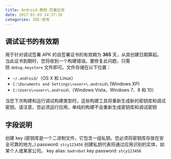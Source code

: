 ```yaml
---
title: Android-教程-签署应用
date: 2017-01-03 14:37:10
categories: IDE-使用
---
```


## 调试证书的有效期

用于针对调试签署 APK 的自签署证书的有效期为 **365** 天，从其创建日期算起。当此证书到期时，您将收到一个构建错误。要修复此问题，只需除 `debug.keystore` 文件即可。文件存储在以下位置：

* `~/.android/`（OS X 和 Linux）
* `C:\Documents and Settings\<user>\.android\` (Windows XP)
* `C:\Users\<user>\.android\`（Windows Vista，Windows 7、8 和 10）

当您下次构建和运行调试构建类型时，这些构建工具将重新生成新的密钥库和调试密钥。请注意，您必须运行应用，单纯的构建不会重新生成密钥库和调试密钥

## 字段说明

创建 key (密钥库是一个二进制文件，它包含一组私钥。您必须将密钥库存放在安全可靠的地方。)
password: `stcy123456`
创建私钥代表将通过应用识别的实体，如某个人或某家公司。
key alias: `badrobot`
key password: `stcy123456`
